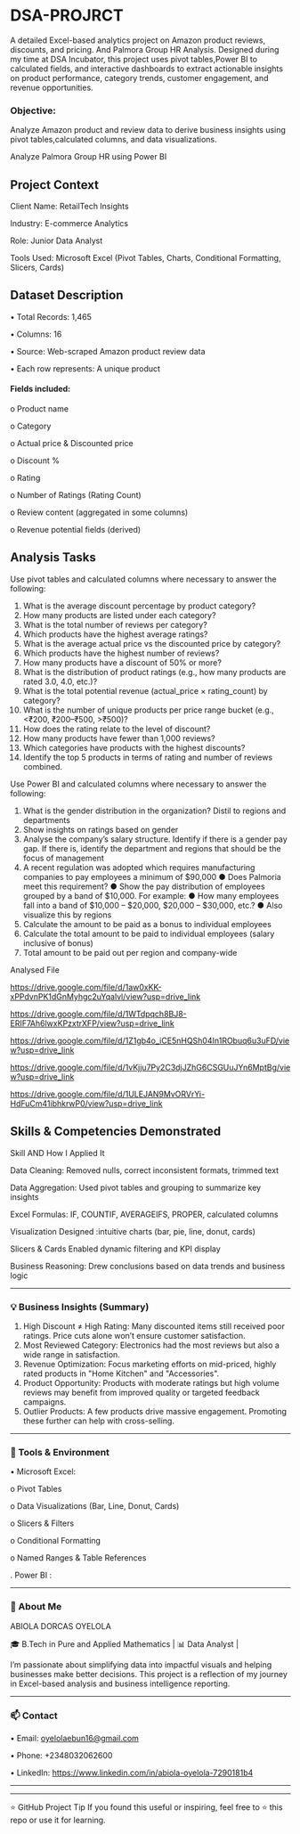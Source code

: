 # DSA-PROJRCT
A detailed Excel-based analytics project on Amazon product reviews, discounts, and pricing. And Palmora Group HR Analysis. Designed during my time at DSA Incubator, this project uses pivot tables,Power BI to calculated fields, and interactive dashboards to extract actionable insights on product performance, category trends, customer engagement, and revenue opportunities.

### Objective:
Analyze Amazon product and review data to derive business insights using pivot tables,calculated columns, and data visualizations.

Analyze Palmora Group HR using Power BI


## Project Context

Client Name: RetailTech Insights

Industry: E-commerce Analytics

Role: Junior Data Analyst

Tools Used: Microsoft Excel (Pivot Tables, Charts, Conditional Formatting, Slicers, Cards)

## Dataset Description
•	Total Records: 1,465

•	Columns: 16

•	Source: Web-scraped Amazon product review data

•	Each row represents: A unique product

#### Fields included:
o	Product name

o	Category

o	Actual price & Discounted price

o	Discount %

o	Rating

o	Number of Ratings (Rating Count)

o	Review content (aggregated in some columns)

o	Revenue potential fields (derived)

## Analysis Tasks
Use pivot tables and calculated columns where necessary to answer the following:
1. What is the average discount percentage by product category?
2. How many products are listed under each category?
3. What is the total number of reviews per category?
4. Which products have the highest average ratings?
5. What is the average actual price vs the discounted price by category?
6. Which products have the highest number of reviews?
7. How many products have a discount of 50% or more?
8. What is the distribution of product ratings (e.g., how many products are rated 3.0, 4.0, etc.)?
9. What is the total potential revenue (actual_price × rating_count) by category?
10. What is the number of unique products per price range bucket (e.g., <₹200, ₹200–₹500, >₹500)?
11. How does the rating relate to the level of discount?
12. How many products have fewer than 1,000 reviews?
13. Which categories have products with the highest discounts?
14. Identify the top 5 products in terms of rating and number of reviews combined.
    
Use Power BI and calculated columns where necessary to answer the following: 
1. What is the gender distribution in the organization? Distil to regions and departments
2. Show insights on ratings based on gender
3. Analyse the company’s salary structure. Identify if there is a gender pay gap. If there is, identify the department and regions that should be the focus of management
4. A recent regulation was adopted which requires manufacturing companies to pay employees a minimum of $90,000
● Does Palmoria meet this requirement?
● Show the pay distribution of employees grouped by a band of $10,000. For example:
● How many employees fall into a band of $10,000 – $20,000, $20,000 – $30,000, etc.?
● Also visualize this by regions
5. Calculate the amount to be paid as a bonus to individual employees
6.  Calculate the total amount to be paid to individual employees (salary inclusive of bonus)
7.  Total amount to be paid out per region and company-wide
    
Analysed File

https://drive.google.com/file/d/1aw0xKK-xPPdvnPK1dGnMyhgc2uYqalvl/view?usp=drive_link

https://drive.google.com/file/d/1WTdpqch8BJ8-ERIF7Ah6lwxKPzxtrXFP/view?usp=drive_link

https://drive.google.com/file/d/1Z1gb4o_iCE5nHQSh04In1RObuq6u3uFD/view?usp=drive_link

https://drive.google.com/file/d/1vKjju7Py2C3djJZhG6CSGUuJYn6MptBg/view?usp=drive_link

https://drive.google.com/file/d/1ULEJAN9MvORVrYi-HdFuCm41ibhkrwP0/view?usp=drive_link


## Skills & Competencies Demonstrated
 
Skill	AND How I Applied It

Data Cleaning: 	Removed nulls, correct inconsistent formats, trimmed text

Data Aggregation:	Used pivot tables and grouping to summarize key insights

Excel Formulas:	IF, COUNTIF, AVERAGEIFS, PROPER, calculated columns

Visualization	Designed :intuitive charts (bar, pie, line, donut, cards)

Slicers & Cards	Enabled dynamic filtering and KPI display

Business Reasoning:	Drew conclusions based on data trends and business logic
________________________________________
### 💡 Business Insights (Summary)
1.	High Discount ≠ High Rating: Many discounted items still received poor ratings. Price cuts alone won’t ensure customer satisfaction.
2.	Most Reviewed Category: Electronics had the most reviews but also a wide range in satisfaction.
3.	Revenue Optimization: Focus marketing efforts on mid-priced, highly rated products in "Home Kitchen" and "Accessories".
4.	Product Opportunity: Products with moderate ratings but high volume reviews may benefit from improved quality or targeted feedback campaigns.
5.	Outlier Products: A few products drive massive engagement. Promoting these further can help with cross-selling.
________________________________________
### 🔧 Tools & Environment

•	Microsoft Excel:

o	Pivot Tables

o	Data Visualizations (Bar, Line, Donut, Cards)

o	Slicers & Filters

o	Conditional Formatting

o	Named Ranges & Table References

. Power BI :
________________________________________
### 👨 About Me

ABIOLA DORCAS OYELOLA

🎓 B.Tech in Pure and Applied Mathematics | 📊 Data Analyst | 

I’m passionate about simplifying data into impactful visuals and helping businesses make better decisions.
This project is a reflection of my journey in Excel-based analysis and business intelligence reporting.
________________________________________
### 📫 Contact

•	Email: oyelolaebun16@gmail.com

•	Phone: +2348032062600

•	LinkedIn: https://www.linkedin.com/in/abiola-oyelola-7290181b4
________________________________________
________________________________________
⭐ GitHub Project Tip
If you found this useful or inspiring, feel free to ⭐ this repo or use it for learning.


